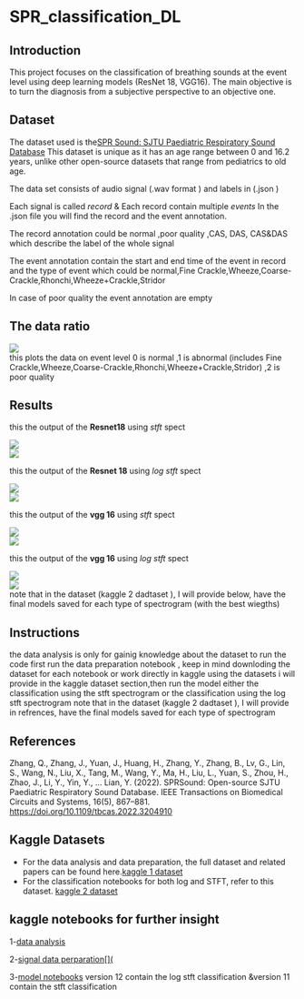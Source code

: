 # SPR_classification_DL

## Introduction
This project focuses on the classification of breathing sounds at the event level using deep learning models (ResNet 18, VGG16). The main objective is to turn the diagnosis from a subjective perspective to an objective one. 

## Dataset
The dataset used is the[SPR Sound:  SJTU Paediatric Respiratory Sound Database](https://github.com/SJTU-YONGFU-RESEARCH-GRP/SPRSound) This dataset is unique as it has an age range between 0 and 16.2 years, unlike other open-source datasets that range from pediatrics to old age. 

The data set consists of audio signal (.wav format ) and labels in (.json )

Each signal is called *record* &
Each record contain multiple *events*
In the .json file you will find the record and the event annotation.

The record annotation could be normal ,poor quality ,CAS, DAS, CAS&DAS which describe the label of the whole signal

The event annotation contain the start and end time of the event in record and the type of event which could be normal,Fine Crackle,Wheeze,Coarse-Crackle,Rhonchi,Wheeze+Crackle,Stridor

In case of poor quality the event annotation are empty

## The data ratio
<div>
  <img src="https://github.com/Mayar-Elghandour/SPR_classification_DL/blob/main/images/dataratio.jpg">
</div>
this plots the data on event level
0 is normal ,1 is abnormal (includes Fine Crackle,Wheeze,Coarse-Crackle,Rhonchi,Wheeze+Crackle,Stridor) ,2 is poor quality

## Results
this the output of the **Resnet18** using *stft* spect
<div>
  <img src="https://github.com/Mayar-Elghandour/SPR_classification_DL/blob/main/images/resnetstftconfusionmatrix.jpg">
</div>
<div>
  <img src="https://github.com/Mayar-Elghandour/SPR_classification_DL/blob/main/images/resnetstftROC.jpg">
</div>

this the output of the **Resnet 18**  using *log stft* spect
<div>
  <img src="https://github.com/Mayar-Elghandour/SPR_classification_DL/blob/main/images/resnetlogconfusionmatrix.jpg">
</div>
<div>
  <img src="https://github.com/Mayar-Elghandour/SPR_classification_DL/blob/main/images/resnetlogROC.jpg">
</div>

this the output of the **vgg 16** using *stft* spect
<div>
  <img src="https://github.com/Mayar-Elghandour/SPR_classification_DL/blob/main/images/vggstftconfusionmatrix.jpg">
</div>
<div>
  <img src="https://github.com/Mayar-Elghandour/SPR_classification_DL/blob/main/images/vggstftROC.jpg">
</div>


this the output of the **vgg 16** using *log stft* spect
<div>
  <img src="https://github.com/Mayar-Elghandour/SPR_classification_DL/blob/main/images/vgglogconfusionmatrix.jpg">
</div>
<div>
  <img src="https://github.com/Mayar-Elghandour/SPR_classification_DL/blob/main/images/vgglogROC.jpg">
</div>
note that in the dataset (kaggle 2 dadtaset ), I will provide below, have the final models saved for each type of spectrogram (with the best wiegths)

## Instructions
the data analysis is only for gainig knowledge about the dataset
to run the code first run the data preparation notebook , keep in mind downloding the dataset for each notebook or work directly in kaggle using the datasets i will provide in the kaggle dataset section,then run the model either the classification using the stft spectrogram or the classification using the log stft spectrogram
note that in the dataset (kaggle 2 dadtaset ), I will provide in refrences, have the final models saved for each type of spectrogram


## References
Zhang, Q., Zhang, J., Yuan, J., Huang, H., Zhang, Y., Zhang, B., Lv, G., Lin, S., Wang, N., Liu, X., Tang, M., Wang, Y., Ma, H., Liu, L., Yuan, S., Zhou, H., Zhao, J., Li, Y., Yin, Y., … Lian, Y. (2022). SPRSound: Open-source SJTU Paediatric Respiratory Sound Database. IEEE Transactions on Biomedical Circuits and Systems, 16(5), 867–881. https://doi.org/10.1109/tbcas.2022.3204910  

## Kaggle Datasets
- For the data analysis and data preparation, the full dataset and related papers can be found here.[kaggle 1 dataset](https://www.kaggle.com/datasets/mayarelghandour/sprsound-nosplit/data)
- For the classification notebooks for both log and STFT, refer to this dataset. [kaggle 2 dataset](https://www.kaggle.com/datasets/mayarelghandour/spr-splitevents/data)

## kaggle notebooks for further insight
1-[data analysis](https://www.kaggle.com/code/mayarelghandour/spr-data-analysis)

2-[signal data perparation[](](https://www.kaggle.com/code/mayarelghandour/signal-data-preparation)

3-[model notebooks](https://www.kaggle.com/code/mayarelghandour/final-models) version 12 contain the log stft classification &version 11 contain the stft classification
